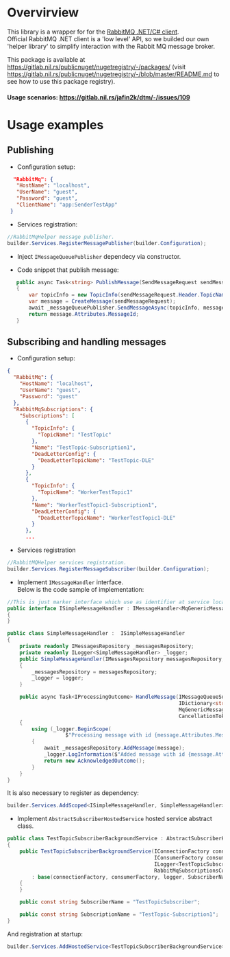 # Overvirview

This library is a wrapper for for the [RabbitMQ .NET/C# client](https://www.rabbitmq.com/dotnet.html).  
Official RabbitMQ .NET client is a 'low level' API, so we builded our own 'helper library' to simplify interaction with the Rabbit MQ message broker.

This package is available at https://gitlab.nil.rs/publicnuget/nugetregistry/-/packages/ (visit https://gitlab.nil.rs/publicnuget/nugetregistry/-/blob/master/README.md to see how to use this package registry).


#### **Usage scenarios**:  https://gitlab.nil.rs/jafin2k/dtm/-/issues/109


# Usage examples

## Publishing

 - Configuration setup:

 ```json
   "RabbitMq": {
    "HostName": "localhost",
    "UserName": "guest",
    "Password": "guest",
    "ClientName": "app:SenderTestApp"
  }
 ```

 - Services registration:

 ```C#
 //RabbitMqHelper message publisher.
builder.Services.RegisterMessagePublisher(builder.Configuration);
 ```

 - Inject ``` IMessageQueuePublisher ``` dependecy via constructor.

 - Code snippet that publish message:
 ```C#
    public async Task<string> PublishMessage(SendMessageRequest sendMessageRequest)
    {
        var topicInfo = new TopicInfo(sendMessageRequest.Header.TopicName);
        var message = CreateMessage(sendMessageRequest);
        await _messageQueuePublisher.SendMessageAsync(topicInfo, message);
        return message.Attributes.MessageId;
    }
 ```

## Subscribing and handling messages

- Configuration setup:

```json
{
  "RabbitMq": {
    "HostName": "localhost",
    "UserName": "guest",
    "Password": "guest"
  },
  "RabbitMqSubscriptions": {
    "Subscriptions": [
      {
        "TopicInfo": {
          "TopicName": "TestTopic"
        },
        "Name": "TestTopic-Subscription1",
        "DeadLetterConfig": {
          "DeadLetterTopicName": "TestTopic-DLE"
        }
      },
      {
        "TopicInfo": {
          "TopicName": "WorkerTestTopic1"
        },
        "Name": "WorkerTestTopic1-Subscription1",
        "DeadLetterConfig": {
          "DeadLetterTopicName": "WorkerTestTopic1-DLE"
        }
      },
      ...
```

- Services registration

```C#
//RabbitMQHelper services registration.
builder.Services.RegisterMessageSubscriber(builder.Configuration);
```

- Implement ```IMessageHandler``` interface.  
Below is the code sample of implementation:
```C#
//This is just marker interface which use as identifier at service locator.
public interface ISimpleMessageHandler : IMessageHandler<MqGenericMessage<string>>
{
}

public class SimpleMessageHandler :  ISimpleMessageHandler
{
    private readonly IMessagesRepository _messagesRepository;
    private readonly ILogger<SimpleMessageHandler> _logger;
    public SimpleMessageHandler(IMessagesRepository messagesRepository, ILogger<SimpleMessageHandler> logger)
    {
        _messagesRepository = messagesRepository;
        _logger = logger;
    }

    public async Task<IProcessingOutcome> HandleMessage(IMessageQueueSubscriber subscriber,
                                                        IDictionary<string, object> headers, 
                                                        MqGenericMessage<string> message,
                                                        CancellationToken cancellationToken)
    {
        using (_logger.BeginScope(
                   $"Processing message with id {message.Attributes.MessageId}. Topic: {subscriber.Subscription.Topic.TopicName}, Subscription: {subscriber.Subscription.SubscriptionName}."))
        {
            await _messagesRepository.AddMessage(message);
            _logger.LogInformation($"Added message with id {message.Attributes.MessageId}");
            return new AcknowledgedOutcome();
        }
    }
}
```
It is also necessary to register as dependency:
```C#
builder.Services.AddScoped<ISimpleMessageHandler, SimpleMessageHandler>();
```

- Implement ```AbstractSubscriberHostedService``` hosted service abstract class.

```C#
public class TestTopicSubscriberBackgroundService : AbstractSubscriberHostedService<ISimpleMessageHandler, MqGenericMessage<string>, Exception>
{
    public TestTopicSubscriberBackgroundService(IConnectionFactory connectionFactory, 
                                                IConsumerFactory consumerFactory, 
                                                ILogger<TestTopicSubscriberBackgroundService> logger, 
                                                RabbitMqSubscriptionsConfiguration configuration) 
        : base(connectionFactory, consumerFactory, logger, SubscriberName, configuration.GetSubscriptionInfo(SubscriptionName))
    {
    }

    public const string SubscriberName = "TestTopicSubscriber";

    public const string SubscriptionName = "TestTopic-Subscription1";
}
```
And registration at startup:
```C#
builder.Services.AddHostedService<TestTopicSubscriberBackgroundService>();
```